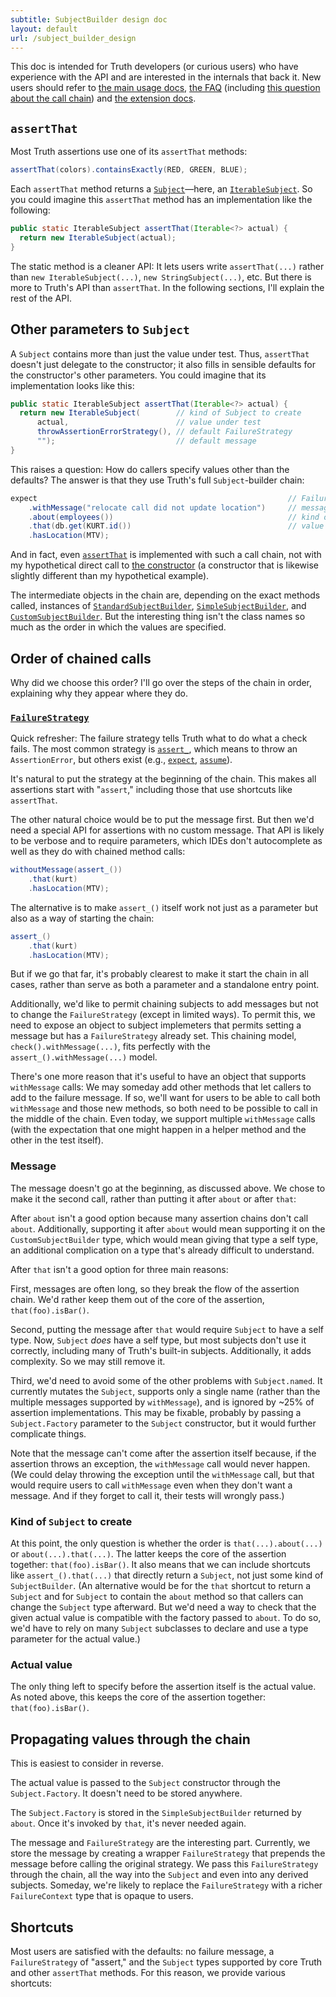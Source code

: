 ```yaml
---
subtitle: SubjectBuilder design doc
layout: default
url: /subject_builder_design
---
```



This doc is intended for Truth developers (or curious users) who have experience
with the API and are interested in the internals that back it. New users should
refer to [the main usage docs](index), [the FAQ](faq) (including [this question
about the call chain][shortcuts]) and [the extension docs](extension).

## `assertThat`

Most Truth assertions use one of its `assertThat` methods:

```java
assertThat(colors).containsExactly(RED, GREEN, BLUE);
```

Each `assertThat` method returns a [`Subject`]―here, an [`IterableSubject`]. So
you could imagine this `assertThat` method has an implementation like the
following:

```java
public static IterableSubject assertThat(Iterable<?> actual) {
  return new IterableSubject(actual);
}
```

The static method is a cleaner API: It lets users write `assertThat(...)` rather
than `new IterableSubject(...)`, `new StringSubject(...)`, etc. But there is
more to Truth's API than `assertThat`. In the following sections, I'll explain
the rest of the API.

## Other parameters to `Subject`

A `Subject` contains more than just the value under test. Thus, `assertThat`
doesn't just delegate to the constructor; it also fills in sensible defaults for
the constructor's other parameters. You could imagine that its implementation
looks like this:

```java
public static IterableSubject assertThat(Iterable<?> actual) {
  return new IterableSubject(        // kind of Subject to create
      actual,                        // value under test
      throwAssertionErrorStrategy(), // default FailureStrategy
      "");                           // default message
}
```

This raises a question: How do callers specify values other than the defaults?
The answer is that they use Truth's full `Subject`-builder chain:

```java
expect                                                        // FailureStrategy
    .withMessage("relocate call did not update location")     // message
    .about(employees())                                       // kind of Subject to create
    .that(db.get(KURT.id())                                   // value under test
    .hasLocation(MTV);
```

And in fact, even [`assertThat`] is implemented with such a call chain, not with
my hypothetical direct call to [the constructor][`IterableSubject`] (a
constructor that is likewise slightly different than my hypothetical example).

The intermediate objects in the chain are, depending on the exact methods
called, instances of [`StandardSubjectBuilder`], [`SimpleSubjectBuilder`], and
[`CustomSubjectBuilder`]. But the interesting thing isn't the class names so
much as the order in which the values are specified.

## Order of chained calls

Why did we choose this order? I'll go over the steps of the chain in order,
explaining why they appear where they do.

### [`FailureStrategy`]

Quick refresher: The failure strategy tells Truth what to do what a check fails.
The most common strategy is [`assert_`], which means to throw an
`AssertionError`, but others exist (e.g., [`expect`], [`assume`]).

It's natural to put the strategy at the beginning of the chain. This makes all
assertions start with "`assert`," including those that use shortcuts like
`assertThat`.

The other natural choice would be to put the message first. But then we'd need a
special API for assertions with no custom message. That API is likely to be
verbose and to require parameters, which IDEs don't autocomplete as well as they
do with chained method calls:

```java
withoutMessage(assert_())
    .that(kurt)
    .hasLocation(MTV);
```

The alternative is to make `assert_()` itself work not just as a parameter but
also as a way of starting the chain:

```java
assert_()
    .that(kurt)
    .hasLocation(MTV);
```

But if we go that far, it's probably clearest to make it start the chain in all
cases, rather than serve as both a parameter and a standalone entry point.

Additionally, we'd like to permit chaining subjects to add messages but not to
change the `FailureStrategy` (except in limited ways). To permit this, we need
to expose an object to subject implemeters that permits setting a message but
has a `FailureStrategy` already set. This chaining model,
`check().withMessage(...)`, fits perfectly with the `assert_().withMessage(...)`
model.

There's one more reason that it's useful to have an object that supports
`withMessage` calls: We may someday add other methods that let callers to add to
the failure message. If so, we'll want for users to be able to call both
`withMessage` and those new methods, so both need to be possible to call in the
middle of the chain. Even today, we support multiple `withMessage` calls (with
the expectation that one might happen in a helper method and the other in the
test itself).

### Message

The message doesn't go at the beginning, as discussed above. We chose to make it
the second call, rather than putting it after `about` or after `that`:

After `about` isn't a good option because many assertion chains don't call
`about`. Additionally, supporting it after `about` would mean supporting it on
the `CustomSubjectBuilder` type, which would mean giving that type a self type,
an additional complication on a type that's already difficult to understand.

After `that` isn't a good option for three main reasons:

First, messages are often long, so they break the flow of the assertion chain.
We'd rather keep them out of the core of the assertion, `that(foo).isBar()`.

Second, putting the message after `that` would require `Subject` to have a self
type. Now, `Subject` *does* have a self type, but most subjects don't use it
correctly, including many of Truth's built-in subjects. Additionally, it adds
complexity. So we may still remove it.

Third, we'd need to avoid some of the other problems with `Subject.named`. It
currently mutates the `Subject`, supports only a single name (rather than the
multiple messages supported by `withMessage`), and is ignored by ~25% of
assertion implementations. This may be fixable, probably by passing a
`Subject.Factory` parameter to the `Subject` constructor, but it would further
complicate things.

Note that the message can't come after the assertion itself because, if the
assertion throws an exception, the `withMessage` call would never happen. (We
could delay throwing the exception until the `withMessage` call, but that would
require users to call `withMessage` even when they don't want a message. And if
they forget to call it, their tests will wrongly pass.)

### Kind of `Subject` to create

At this point, the only question is whether the order is `that(...).about(...)`
or `about(...).that(...)`. The latter keeps the core of the assertion together:
`that(foo).isBar()`. It also means that we can include shortcuts like
`assert_().that(...)` that directly return a `Subject`, not just some kind of
`SubjectBuilder`. (An alternative would be for the `that` shortcut to return a
`Subject` and for `Subject` to contain the `about` method so that callers can
change the `Subject` type afterward. But we'd need a way to check that the given
actual value is compatible with the factory passed to `about`. To do so, we'd
have to rely on many `Subject` subclasses to declare and use a type parameter
for the actual value.)

### Actual value

The only thing left to specify before the assertion itself is the actual value.
As noted above, this keeps the core of the assertion together:
`that(foo).isBar()`.

## Propagating values through the chain

This is easiest to consider in reverse.

The actual value is passed to the `Subject` constructor through the
`Subject.Factory`. It doesn't need to be stored anywhere.

The `Subject.Factory` is stored in the `SimpleSubjectBuilder` returned by
`about`. Once it's invoked by `that`, it's never needed again.

The message and `FailureStrategy` are the interesting part. Currently, we store
the message by creating a wrapper `FailureStrategy` that prepends the message
before calling the original strategy. We pass this `FailureStrategy` through the
chain, all the way into the `Subject` and even into any derived subjects.
Someday, we're likely to replace the `FailureStrategy` with a richer
`FailureContext` type that is opaque to users.

## Shortcuts

Most users are satisfied with the defaults: no failure message, a
`FailureStrategy` of "assert," and the `Subject` types supported by core Truth
and other `assertThat` methods. For this reason, we provide various shortcuts:

<object data="images/truthassertionflowchart.svg" type="image/svg+xml"></object>

<!-- References -->

[`Subject`]:    https://github.com/google/truth/blob/master/core/src/main/java/com/google/common/truth/Subject.java
[`IterableSubject`]:    https://github.com/google/truth/blob/master/core/src/main/java/com/google/common/truth/IterableSubject.java
[`IterableOfProtosSubject`]:         http://github.com/google/truth/blob/master/extensions/proto/src/main/java/com/google/common/truth/extensions/proto/IterableOfProtosSubject.java
[`ProtoTruth`]:         http://github.com/google/truth/blob/master/extensions/proto/src/main/java/com/google/common/truth/extensions/proto/ProtoTruth.java
[`CustomSubjectBuilder`]:    https://github.com/google/truth/blob/master/core/src/main/java/com/google/common/truth/CustomSubjectBuilder.java
[`CustomSubjectBuilder.Factory`]:    https://github.com/google/truth/blob/master/core/src/main/java/com/google/common/truth/CustomSubjectBuilder.java
[`StandardSubjectBuilder`]:    https://github.com/google/truth/blob/master/core/src/main/java/com/google/common/truth/StandardSubjectBuilder.java
[`SimpleSubjectBuilder`]:    https://github.com/google/truth/blob/master/core/src/main/java/com/google/common/truth/SimpleSubjectBuilder.java
[`assertThat`]: https://github.com/google/truth/blob/master/core/src/main/java/com/google/common/truth/Truth.java
[`FailureStrategy`]: https://github.com/google/truth/blob/master/core/src/main/java/com/google/common/truth/FailureStrategy.java
[`assert_`]: https://github.com/google/truth/blob/master/core/src/main/java/com/google/common/truth/Truth.java
[`expect`]: https://github.com/google/truth/blob/master/core/src/main/java/com/google/common/truth/Expect.java
[`assume`]: https://github.com/google/truth/blob/master/core/src/main/java/com/google/common/truth/TruthJUnit.java
[shortcuts]: faq#full-chain
